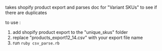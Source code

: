 takes shopify product export and parses doc for "Variant SKUs" to see if there are duplicates

to use :
1. add shopify product export to the "unique_skus" folder
2. replace "products_export12_14.csv" with your export file name
3. run `ruby csv_parse.rb`
